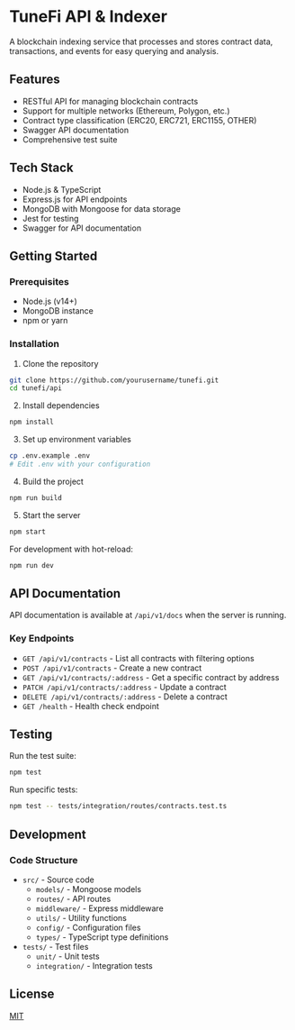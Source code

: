 # TuneFi API & Indexer

A blockchain indexing service that processes and stores contract data, transactions, and events for easy querying and analysis.

## Features

- RESTful API for managing blockchain contracts
- Support for multiple networks (Ethereum, Polygon, etc.)
- Contract type classification (ERC20, ERC721, ERC1155, OTHER)
- Swagger API documentation
- Comprehensive test suite

## Tech Stack

- Node.js & TypeScript
- Express.js for API endpoints
- MongoDB with Mongoose for data storage
- Jest for testing
- Swagger for API documentation

## Getting Started

### Prerequisites

- Node.js (v14+)
- MongoDB instance
- npm or yarn

### Installation

1. Clone the repository
```bash
git clone https://github.com/yourusername/tunefi.git
cd tunefi/api
```

2. Install dependencies
```bash
npm install
```

3. Set up environment variables
```bash
cp .env.example .env
# Edit .env with your configuration
```

4. Build the project
```bash
npm run build
```

5. Start the server
```bash
npm start
```

For development with hot-reload:
```bash
npm run dev
```

## API Documentation

API documentation is available at `/api/v1/docs` when the server is running.

### Key Endpoints

- `GET /api/v1/contracts` - List all contracts with filtering options
- `POST /api/v1/contracts` - Create a new contract
- `GET /api/v1/contracts/:address` - Get a specific contract by address
- `PATCH /api/v1/contracts/:address` - Update a contract
- `DELETE /api/v1/contracts/:address` - Delete a contract
- `GET /health` - Health check endpoint

## Testing

Run the test suite:

```bash
npm test
```

Run specific tests:

```bash
npm test -- tests/integration/routes/contracts.test.ts
```

## Development

### Code Structure

- `src/` - Source code
  - `models/` - Mongoose models
  - `routes/` - API routes
  - `middleware/` - Express middleware
  - `utils/` - Utility functions
  - `config/` - Configuration files
  - `types/` - TypeScript type definitions
- `tests/` - Test files
  - `unit/` - Unit tests
  - `integration/` - Integration tests

## License

[MIT](../LICENSE) 